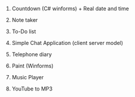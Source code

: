 1. Countdown (C# winforms) + Real date and time

2. Note taker

3. To-Do list

4. Simple Chat Application (client server model)

5. Telephone diary

6. Paint (Winforms)

7. Music Player

8. YouTube to MP3
